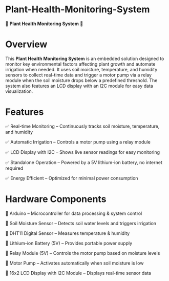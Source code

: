 # Plant-Health-Monitoring-System
🌱  **Plant Health Monitoring System**  🌿
# Overview
This **Plant Health Monitoring System** is an embedded solution designed to monitor key environmental factors affecting plant growth and automate irrigation when needed. It uses soil moisture, temperature, and humidity sensors to collect real-time data and trigger a motor pump via a relay module when the soil moisture drops below a predefined threshold. The system also features an LCD display with an I2C module for easy data visualization.

# Features
✅ Real-time Monitoring – Continuously tracks soil moisture, temperature, and humidity

✅ Automatic Irrigation – Controls a motor pump using a relay module

✅ LCD Display with I2C – Shows live sensor readings for easy monitoring

✅ Standalone Operation – Powered by a 5V lithium-ion battery, no internet required

✅ Energy Efficient – Optimized for minimal power consumption


# Hardware Components
🔹 Arduino – Microcontroller for data processing & system control

🔹 Soil Moisture Sensor – Detects soil water levels and triggers irrigation

🔹 DHT11 Digital Sensor – Measures temperature & humidity

🔹 Lithium-ion Battery (5V) – Provides portable power supply

🔹 Relay Module (5V) – Controls the motor pump based on moisture levels

🔹 Motor Pump – Activates automatically when soil moisture is low

🔹 16x2 LCD Display with I2C Module – Displays real-time sensor data

